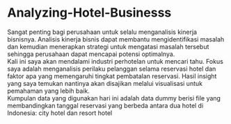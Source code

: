# Analyzing-Hotel-Businesss
Sangat penting bagi perusahaan untuk selalu menganalisis kinerja bisnisnya. Analisis kinerja bisnis dapat membantu mengidentifikasi masalah dan kemudian menerapkan strategi untuk mengatasi masalah tersebut sehingga perusahaan dapat mencapai potensi optimalnya. <br>
Kali ini saya akan mendalami industri perhotelan untuk mencari tahu. Fokus saya adalah menganalisis perilaku pelanggan selama reservasi hotel dan faktor apa yang memengaruhi tingkat pembatalan reservasi. Hasil insight yang saya temukan nantinya akan disajikan melalui visualisasi untuk pemahaman yang lebih baik. <br>
Kumpulan data yang digunakan hari ini adalah data dummy berisi file yang membandingkan tanggal reservasi yang berbeda antara dua hotel di Indonesia: city hotel dan resort hotel
